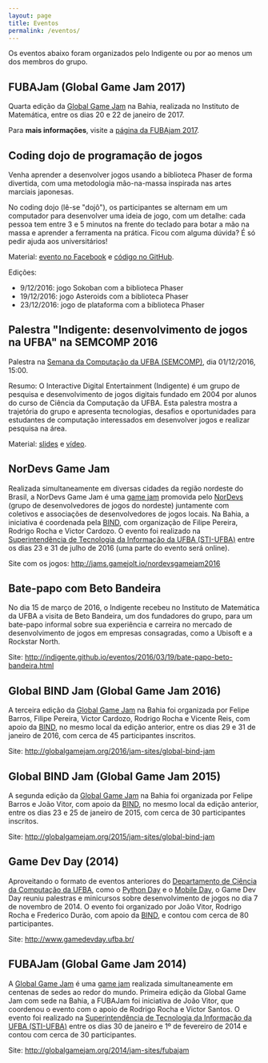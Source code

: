```yaml
---
layout: page
title: Eventos
permalink: /eventos/
---
```


Os eventos abaixo foram organizados pelo Indigente ou por ao menos um dos membros do grupo.

## FUBAJam (Global Game Jam 2017)

Quarta edição da [Global Game Jam](http://globalgamejam.org/) na Bahia, realizada no Instituto de Matemática, entre os dias 20 e 22 de janeiro de 2017.

Para **mais informações**, visite a [página da FUBAjam 2017]({{site.baseurl}}/fubajam17).

## Coding dojo de programação de jogos

Venha aprender a desenvolver jogos usando a biblioteca Phaser de forma divertida, com uma metodologia mão-na-massa inspirada nas artes marciais japonesas.

No coding dojo (lê-se "dojô"), os participantes se alternam em um computador para desenvolver uma ideia de jogo, com um detalhe: cada pessoa tem entre 3 e 5 minutos na frente do teclado para botar a mão na massa e aprender a ferramenta na prática. Ficou com alguma dúvida? É só pedir ajuda aos universitários!

Material: [evento no Facebook](https://www.facebook.com/events/213513839101630/) e [código no GitHub](https://github.com/indigente/labs/tree/gh-pages/dojos).

Edições:

- 9/12/2016: jogo Sokoban com a biblioteca Phaser
- 19/12/2016: jogo Asteroids com a biblioteca Phaser
- 23/12/2016: jogo de plataforma com a biblioteca Phaser

## Palestra "Indigente: desenvolvimento de jogos na UFBA" na SEMCOMP 2016

Palestra na [Semana da Computação da UFBA (SEMCOMP)](http://semcomp.com.br/), dia 01/12/2016, 15:00.

Resumo: O Interactive Digital Entertainment (Indigente) é um grupo de pesquisa e desenvolvimento de jogos digitais fundado em 2004 por alunos do curso de Ciência da Computação da UFBA. Esta palestra mostra a trajetória do grupo e apresenta tecnologias, desafios e oportunidades para estudantes de computação interessados em desenvolver jogos e realizar pesquisa na área.

Material: [slides](https://speakerdeck.com/rodrigorgs/indigente-desenvolvimento-de-jogos-na-ufba) e [vídeo](https://youtu.be/2XMmvbI6ie8).

## NorDevs Game Jam

Realizada simultaneamente em diversas cidades da região nordeste do Brasil, a NorDevs Game Jam é uma [game jam](http://producaodejogos.com/game-jams/) promovida pelo [NorDevs](https://www.facebook.com/nordevs/) (grupo de desenvolvedores de jogos do nordeste) juntamente com coletivos e associações de desenvolvedores de jogos locais. Na Bahia, a iniciativa é coordenada pela [BIND](http://bahiaindiedev.com/), com organização de Filipe Pereira, Rodrigo Rocha e Victor Cardozo. O evento foi realizado na [Superintendência de Tecnologia da Informação da UFBA (STI-UFBA)](http://www.sti.ufba.br/) entre os dias 23 e 31 de julho de 2016 (uma parte do evento será online).

Site com os jogos: <http://jams.gamejolt.io/nordevsgamejam2016>

## Bate-papo com Beto Bandeira

No dia 15 de março de 2016, o Indigente recebeu no Instituto de Matemática da UFBA a visita de Beto Bandeira, um dos fundadores do grupo, para um bate-papo informal sobre sua experiência e carreira no mercado de desenvolvimento de jogos em empresas consagradas, como a Ubisoft e a Rockstar North.

Site: <http://indigente.github.io/eventos/2016/03/19/bate-papo-beto-bandeira.html>

## Global BIND Jam (Global Game Jam 2016)

A terceira edição da [Global Game Jam](http://globalgamejam.org/) na Bahia foi organizada por Felipe Barros, Filipe Pereira, Victor Cardozo, Rodrigo Rocha e Vicente Reis, com apoio da [BIND](http://bahiaindiedev.com/), no mesmo local da edição anterior, entre os dias 29 e 31 de janeiro de 2016, com cerca de 45 participantes inscritos.

Site: <http://globalgamejam.org/2016/jam-sites/global-bind-jam>

## Global BIND Jam (Global Game Jam 2015)

A segunda edição da [Global Game Jam](http://globalgamejam.org/) na Bahia foi organizada por Felipe Barros e João Vitor, com apoio da [BIND](http://bahiaindiedev.com/), no mesmo local da edição anterior, entre os dias 23 e 25 de janeiro de 2015, com cerca de 30 participantes inscritos.

Site: <http://globalgamejam.org/2015/jam-sites/global-bind-jam>

## Game Dev Day (2014)

Aproveitando o formato de eventos anteriores do [Departamento de Ciência da Computação da UFBA](http://www.dcc.ufba.br/), como o [Python Day](http://listas.dcc.ufba.br/pipermail/estudantes-comp/2013-July/005785.html) e o [Mobile Day](http://www.mobileday2014.ufba.br/), o Game Dev Day reuniu palestras e minicursos sobre desenvolvimento de jogos no dia 7 de novembro de 2014. O evento foi organizado por João Vitor, Rodrigo Rocha e Frederico Durão, com apoio da [BIND](http://bahiaindiedev.com/), e contou com cerca de 80 participantes.

Site: <http://www.gamedevday.ufba.br/>

## FUBAJam (Global Game Jam 2014)

A [Global Game Jam](http://globalgamejam.org/) é uma [game jam](http://producaodejogos.com/game-jams/) realizada simultaneamente em centenas de sedes ao redor do mundo. Primeira edição da Global Game Jam com sede na Bahia, a FUBAJam foi iniciativa de João Vitor, que coordenou o evento com o apoio de Rodrigo Rocha e Victor Santos. O evento foi realizado na [Superintendência de Tecnologia da Informação da UFBA (STI-UFBA)](http://www.sti.ufba.br/) entre os dias 30 de janeiro e 1º de fevereiro de 2014 e contou com cerca de 30 participantes.

Site: <http://globalgamejam.org/2014/jam-sites/fubajam>
